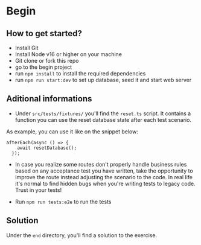 # Begin

## How to get started?
- Install Git
- Install Node v16 or higher on your machine
- Git clone or fork this repo
- go to the begin project
- run `npm install` to install the required dependencies
- run `npm run start:dev` to set up database, seed it and start web server


## Aditional informations

- Under `src/tests/fixtures/` you'll find the `reset.ts` script. It contains a function you can use the reset database state after each test scenario.

As example, you can use it like on the snippet below:

```
afterEach(async () => {
    await resetDatabase();
  });
```

- In case you realize some routes don't properly handle business rules based on any acceptance test you have written, take the opportunity to improve the route instead adjusting the scenario to the code. In real life it's normal to find hidden bugs when you're writing tests to legacy code. Trust in your tests!

- Run `npm run tests:e2e` to run the tests

## Solution

Under the `end` directory, you'll find a solution to the exercise.